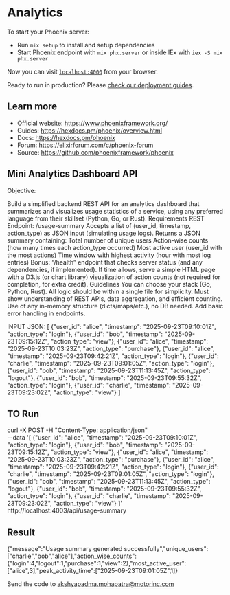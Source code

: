 # Analytics

To start your Phoenix server:

- Run `mix setup` to install and setup dependencies
- Start Phoenix endpoint with `mix phx.server` or inside IEx with `iex -S mix phx.server`

Now you can visit [`localhost:4000`](http://localhost:4000) from your browser.

Ready to run in production? Please [check our deployment guides](https://hexdocs.pm/phoenix/deployment.html).

## Learn more

- Official website: https://www.phoenixframework.org/
- Guides: https://hexdocs.pm/phoenix/overview.html
- Docs: https://hexdocs.pm/phoenix
- Forum: https://elixirforum.com/c/phoenix-forum
- Source: https://github.com/phoenixframework/phoenix

## Mini Analytics Dashboard API

Objective:

Build a simplified backend REST API for an analytics dashboard that summarizes and visualizes usage statistics of a service, using any preferred language from their skillset (Python, Go, or Rust).
Requirements
REST Endpoint:
/usage-summary
Accepts a list of (user_id, timestamp, action_type) as JSON input (simulating usage logs).
Returns a JSON summary containing:
Total number of unique users
Action-wise counts (how many times each action_type occurred)
Most active user (user_id with the most actions)
Time window with highest activity (hour with most log entries)
Bonus:
“/health” endpoint that checks server status (and any dependencies, if implemented).
If time allows, serve a simple HTML page with a D3.js (or chart library) visualization of action counts (not required for completion, for extra credit).
Guidelines
You can choose your stack (Go, Python, Rust).
All logic should be within a single file for simplicity.
Must show understanding of REST APIs, data aggregation, and efficient counting.
Use of any in-memory structure (dicts/maps/etc.), no DB needed.
Add basic error handling in endpoints.

INPUT JSON:
[
{"user_id": "alice", "timestamp": "2025-09-23T09:10:01Z", "action_type": "login"},
{"user_id": "bob", "timestamp": "2025-09-23T09:15:12Z", "action_type": "view"},
{"user_id": "alice", "timestamp": "2025-09-23T10:03:23Z", "action_type": "purchase"},
{"user_id": "alice", "timestamp": "2025-09-23T09:42:21Z", "action_type": "login"},
{"user_id": "charlie", "timestamp": "2025-09-23T09:01:05Z", "action_type": "login"},
{"user_id": "bob", "timestamp": "2025-09-23T11:13:45Z", "action_type": "logout"},
{"user_id": "bob", "timestamp": "2025-09-23T09:55:32Z", "action_type": "login"},
{"user_id": "charlie", "timestamp": "2025-09-23T09:23:02Z", "action_type": "view"}
]

## TO Run

curl -X POST -H "Content-Type: application/json" \
 --data '[
{"user_id": "alice", "timestamp": "2025-09-23T09:10:01Z", "action_type": "login"},
{"user_id": "bob", "timestamp": "2025-09-23T09:15:12Z", "action_type": "view"},
{"user_id": "alice", "timestamp": "2025-09-23T10:03:23Z", "action_type": "purchase"},
{"user_id": "alice", "timestamp": "2025-09-23T09:42:21Z", "action_type": "login"},
{"user_id": "charlie", "timestamp": "2025-09-23T09:01:05Z", "action_type": "login"},
{"user_id": "bob", "timestamp": "2025-09-23T11:13:45Z", "action_type": "logout"},
{"user_id": "bob", "timestamp": "2025-09-23T09:55:32Z", "action_type": "login"},
{"user_id": "charlie", "timestamp": "2025-09-23T09:23:02Z", "action_type": "view"}
]' \
 http://localhost:4003/api/usage-summary

## Result

{"message":"Usage summary generated successfully","unique_users":["charlie","bob","alice"],"action_wise_counts":{"login":4,"logout":1,"purchase":1,"view":2},"most_active_user":["alice",3],"peak_activity_time":["2025-09-23T09:01:05Z",1]}

Send the code to akshyapadma.mohapatra@motorinc.com
